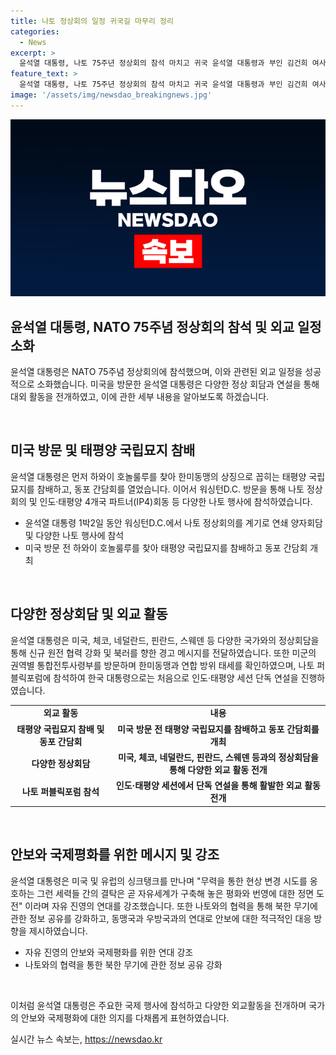 ```yaml
---
title: 나토 정상회의 일정 귀국길 마무리 정리
categories:
  - News
excerpt: >
  윤석열 대통령, 나토 75주년 정상회의 참석 마치고 귀국 윤석열 대통령과 부인 김건희 여사가 미국 워싱턴DC에서 나토 정상회의를 마치고 귀국했다. 일정은 버스틀었는데, 하와이를 방문한 뒤 나토 주요 행사 및 다양한 정상회담 등 다방면의 외교활동을 소화했다. 특히 북러를 향한 경고메시지를 전하며 나토 퍼블릭포럼에 단독 연사로 참석하기도 했다. 나토와의 협력 강화와 북한 무기 정보 공유에 대한 의지를 밝혔다.
feature_text: >
  윤석열 대통령, 나토 75주년 정상회의 참석 마치고 귀국 윤석열 대통령과 부인 김건희 여사가 미국 워싱턴DC에서 나토 정상회의를 마치고 귀국했다. 일정은 버스틀었는데, 하와이를 방문한 뒤 나토 주요 행사 및 다양한 정상회담 등 다방면의 외교활동을 소화했다. 특히 북러를 향한 경고메시지를 전하며 나토 퍼블릭포럼에 단독 연사로 참석하기도 했다. 나토와의 협력 강화와 북한 무기 정보 공유에 대한 의지를 밝혔다.
image: '/assets/img/newsdao_breakingnews.jpg'
---
```


<p><img src="/assets/img/newsdao_breakingnews.jpg" alt="bookingtag 속보" /></p>

<h2 data-ke-size="size26">윤석열 대통령, NATO 75주념 정상회의 참석 및 외교 일정 소화</h2>

<p>윤석열 대통령은 NATO 75주념 정상회의에 참석했으며, 이와 관련된 외교 일정을 성공적으로 소화했습니다. 미국을 방문한 윤석열 대통령은 다양한 정상 회담과 연설을 통해 대외 활동을 전개하였고, 이에 관한 세부 내용을 알아보도록 하겠습니다. </p>

<p data-ke-size="size16">&nbsp;</p>

<h2 data-ke-size="size24">미국 방문 및 태평양 국립묘지 참배</h2>

<p>윤석열 대통령은 먼저 하와이 호놀룰루를 찾아 한미동맹의 상징으로 꼽히는 태평양 국립묘지를 참배하고, 동포 간담회를 열었습니다. 이어서 워싱턴D.C. 방문을 통해 나토 정상회의 및 인도·태평양 4개국 파트너(IP4)회동 등 다양한 나토 행사에 참석하였습니다.</p>

<ul>
  <li>윤석열 대통령 1박2일 동안 워싱턴D.C.에서 나토 정상회의를 계기로 연쇄 양자회담 및 다양한 나토 행사에 참석</li>
  <li>미국 방문 전 하와이 호놀룰루를 찾아 태평양 국립묘지를 참배하고 동포 간담회 개최</li>
</ul>

<p data-ke-size="size16">&nbsp;</p>

<h2 data-ke-size="size24">다양한 정상회담 및 외교 활동</h2>

<p>윤석열 대통령은 미국, 체코, 네덜란드, 핀란드, 스웨덴 등 다양한 국가와의 정상회담을 통해 신규 원전 협력 강화 및 북러를 향한 경고 메시지를 전달하였습니다. 또한 미군의 권역별 통합전투사령부를 방문하며 한미동맹과 연합 방위 태세를 확인하였으며, 나토 퍼블릭포럼에 참석하여 한국 대통령으로는 처음으로 인도·태평양 세션 단독 연설을 진행하였습니다.</p>

<table>
  <tr>
    <td style="text-align: center; height: 17px;"><b>외교 활동</b></td>
    <td style="text-align: center; height: 17px;"><b>내용</b></td>
  </tr>
  <tr>
    <td style="text-align: center; height: 17px;"><b>태평양 국립묘지 참배 및 동포 간담회</b></td>
    <td style="text-align: center; height: 17px;"><b>미국 방문 전 태평양 국립묘지를 참배하고 동포 간담회를 개최</b></td>
  </tr>
  <tr>
    <td style="text-align: center; height: 17px;"><b>다양한 정상회담</b></td>
    <td style="text-align: center; height: 17px;"><b>미국, 체코, 네덜란드, 핀란드, 스웨덴 등과의 정상회담을 통해 다양한 외교 활동 전개</b></td>
  </tr>
  <tr>
    <td style="text-align: center; height: 17px;"><b>나토 퍼블릭포럼 참석</b></td>
    <td style="text-align: center; height: 17px;"><b>인도·태평양 세션에서 단독 연설을 통해 활발한 외교 활동 전개</b></td>
  </tr>
</table>

<p data-ke-size="size16">&nbsp;</p>

<h2 data-ke-size="size24">안보와 국제평화를 위한 메시지 및 강조</h2>

<p>윤석열 대통령은 미국 및 유럽의 싱크탱크를 만나며 "무력을 통한 현상 변경 시도를 옹호하는 그런 세력들 간의 결탁은 곧 자유세계가 구축해 놓은 평화와 번영에 대한 정면 도전" 이라며 자유 진영의 연대를 강조했습니다. 또한 나토와의 협력을 통해 북한 무기에 관한 정보 공유를 강화하고, 동맹국과 우방국과의 연대로 안보에 대한 적극적인 대응 방향을 제시하였습니다.</p>

<ul>
  <li>자유 진영의 안보와 국제평화를 위한 연대 강조</li>
  <li>나토와의 협력을 통한 북한 무기에 관한 정보 공유 강화</li>
</ul>

<p data-ke-size="size16">&nbsp;</p>

<p>이처럼 윤석열 대통령은 주요한 국제 행사에 참석하고 다양한 외교활동을 전개하며 국가의 안보와 국제평화에 대한 의지를 다채롭게 표현하였습니다.</p>
실시간 뉴스 속보는, <a href="https://newsdao.kr" rel="dofollow">https://newsdao.kr</a>


